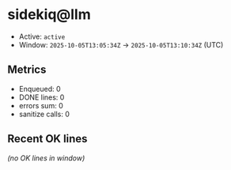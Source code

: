 # sidekiq@llm

- Active: `active`
- Window: `2025-10-05T13:05:34Z` → `2025-10-05T13:10:34Z` (UTC)

## Metrics
- Enqueued: 0
- DONE lines: 0
- errors sum: 0
- sanitize calls: 0

## Recent OK lines
_(no OK lines in window)_
